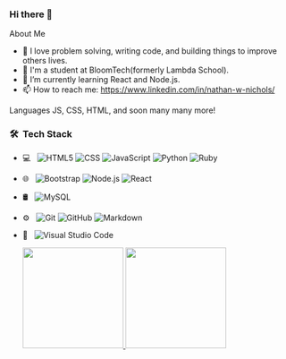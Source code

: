 ### Hi there 👋

About Me
- 🤔 I love problem solving, writing code, and building things to improve others lives.
- 🔭 I'm a student at BloomTech(formerly Lambda School).
- 🌱 I’m currently learning React and Node.js.
- 📫 How to reach me: https://www.linkedin.com/in/nathan-w-nichols/

Languages
JS, CSS, HTML, and soon many many more! 
<!--
**nwnichols02/nwnichols02** is a ✨ _special_ ✨ repository because its `README.md` (this file) appears on your GitHub profile.

Here are some ideas to get you started:

- 🔭 I’m currently working on ...
- 🌱 I’m currently learning ...
- 👯 I’m looking to collaborate on ...
- 🤔 I’m looking for help with ...
- 💬 Ask me about ...

- 😄 Pronouns: ...
- ⚡ Fun fact: ...
-->

<h3> 🛠 &nbsp;Tech Stack</h3>

- 💻 &nbsp;
  ![HTML5](https://img.shields.io/badge/-HTML5-333333?style=flat&logo=HTML5)
  ![CSS](https://img.shields.io/badge/-CSS-333333?style=flat&logo=CSS3&logoColor=1572B6)
  ![JavaScript](https://img.shields.io/badge/-JavaScript-333333?style=flat&logo=javascript)
  ![Python](https://img.shields.io/badge/-Python-333333?style=flat&logo=python)
  ![Ruby](https://img.shields.io/badge/ruby-%23CC342D.svg?style=flat&logo=ruby)
- 🌐 &nbsp;
  ![Bootstrap](https://img.shields.io/badge/-Bootstrap-333333?style=flat&logo=bootstrap&logoColor=563D7C)
  ![Node.js](https://img.shields.io/badge/-Node.js-333333?style=flat&logo=node.js)
  ![React](https://img.shields.io/badge/-React-333333?style=flat&logo=react)
- 🛢 &nbsp;
  ![MySQL](https://img.shields.io/badge/-MySQL-333333?style=flat&logo=mysql)
- ⚙️ &nbsp;
  ![Git](https://img.shields.io/badge/-Git-333333?style=flat&logo=git)
  ![GitHub](https://img.shields.io/badge/-GitHub-333333?style=flat&logo=github)
  ![Markdown](https://img.shields.io/badge/-Markdown-333333?style=flat&logo=markdown)
- 🔧 &nbsp;
  ![Visual Studio Code](https://img.shields.io/badge/-Visual%20Studio%20Code-333333?style=flat&logo=visual-studio-code&logoColor=007ACC)
  
  <a href="https://github.com/nwnichols02">
  <img height="180em" src="https://github-readme-stats.vercel.app/api?username=nwnichols02&theme=buefy&show_icons=true" />
  <img height="180em" src="https://github-readme-stats.vercel.app/api/top-langs/?username=nwnichols02&theme=buefy&layout=compact" />
</a>
